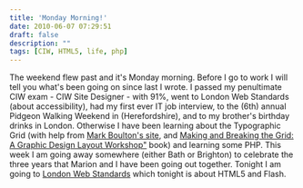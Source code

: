 ```yaml
---
title: 'Monday Morning!'
date: 2010-06-07 07:29:51
draft: false
description: ""
tags: [CIW, HTML5, life, php]
---
```


The weekend flew past and it's Monday morning. Before I go to work I will tell you what's been going on since last I wrote. I passed my penultimate CIW exam - CIW Site Designer - with 91%, went to London Web Standards (about accessibility), had my first ever IT job interview, to the (6th) annual Pidgeon Walking Weekend in (Herefordshire), and to my brother's birthday drinks in London. Otherwise I have been learning about the Typographic Grid (with help from [Mark Boulton's site](http://www.markboulton.co.uk/journal/comments/five-simple-steps-to-designing-grid-systems-preface "5 simple steps to designing grid systems"), and [Making and Breaking the Grid: A Graphic Design Layout Workshop"](http://www.amazon.co.uk/Making-Breaking-Grid-Layout-Workshop/dp/1592531253 "making and breaking the grid [amazon.co.uk]") book) and learning some PHP. This week I am going away somewhere (either Bath or Brighton) to celebrate the three years that Marion and I have been going out together. Tonight I am going to [London Web Standards](http://www.londonwebstandards.org/ "london web standards") which tonight is about HTML5 and Flash.